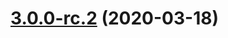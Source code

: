 # [3.0.0-rc.2](https://github.com/chimera-js/vue-chimera/compare/v2.4.3...v3.0.0-rc.2) (2020-03-18)



